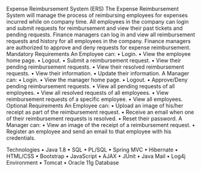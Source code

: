   
Expense Reimbursement System (ERS) 
The Expense Reimbursement System will manage the process of reimbursing employees for expenses incurred while on company time. All employees in the company can login and submit requests for reimbursement and view their past tickets and pending requests. Finance managers can log in and view all reimbursement requests and history for all employees in the company. Finance managers are authorized to approve and deny requests for expense reimbursement. 
Mandatory Requirements 
An Employee can: 
•	Login. 
•	View the employee home page. 
•	Logout. 
•	Submit a reimbursement request. 
•	View their pending reimbursement requests. • 	View their resolved reimbursement requests. 
•	View their information. 
•	Update their information. 
A Manager can: 
•	Login. 
•	View the manager home page. 
•	Logout. 
•	Approve/Deny pending reimbursement requests. 
•	View all pending requests of all employees. • 	View all resolved requests of all employees. 
•	View reimbursement requests of a specific employee. 
• View all employees. Optional Requirements 
An Employee can: 
•	Upload an image of his/her receipt as part of the reimbursement request. 
•	Receive an email when one of their reimbursement requests is resolved. 
•	Reset their password. 
A Manager can: 
•	View an image of the receipt of a reimbursement request. 
•	Register an employee and send an email to that employee with his credentials. 
 
Technologies 
•	Java 1.8 
•	SQL 
•	PL/SQL 
•	Spring MVC 
•	Hibernate 
•	HTML/CSS 
•	Bootstrap 
•	JavaScript 
•	AJAX 
•	JUnit 
•	Java Mail 
•	Log4j 
Environment 
•	Tomcat 
•	Oracle 11g Database 
 
